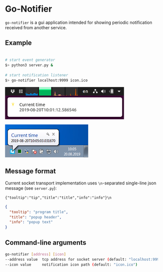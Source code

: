 Go-Notifier
===========

`go-notifier` is a gui application intended for showing periodic notification received from another service.

Example
-------

```bash

# start event generator
$> python3 server.py &

# start notification listener
$> go-notifier localhost:9999 icon.ico
```

![Ubuntu screenshot](screenshot-ubuntu.png)

![Windows 7 screenshot](screenshot-windows7.png)

Message format
--------------

Current socket transport implementation uses `\n`-separated single-line json message (see `server.py`):
```
{"tooltip":"tip","title":"title","info":"info"}\n
```

```json
{
  "tooltip": "program title",
  "title": "popup header",
  "info": "popup text"
}
```

Command-line arguments
----------------------

```sh
go-notifier [address] [icon]
--address value  tcp address for socket server (default: "localhost:9998")
--icon value     notification icon path (default: "icon.ico")

```